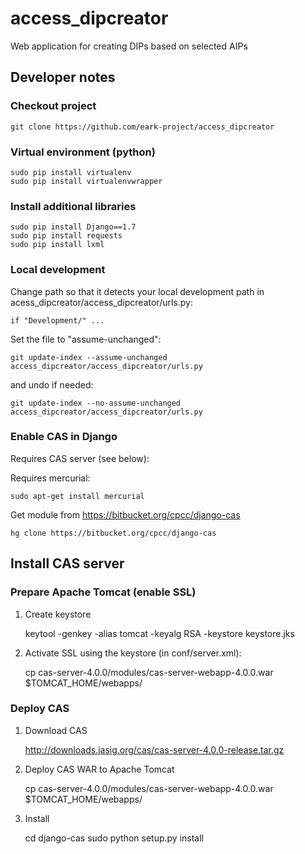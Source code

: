 # access_dipcreator
Web application for creating DIPs based on selected AIPs

## Developer notes

### Checkout project

    git clone https://github.com/eark-project/access_dipcreator

### Virtual environment (python)

    sudo pip install virtualenv
    sudo pip install virtualenvwrapper

### Install additional libraries

    sudo pip install Django==1.7
    sudo pip install requests
    sudo pip install lxml

### Local development

Change path so that it detects your local development path in acess_dipcreator/access_dipcreator/urls.py:

    if "Development/" ...

Set the file to "assume-unchanged":

    git update-index --assume-unchanged access_dipcreator/access_dipcreator/urls.py

and undo if needed:

    git update-index --no-assume-unchanged access_dipcreator/access_dipcreator/urls.py

### Enable CAS in Django

Requires CAS server (see below):

Requires mercurial:

    sudo apt-get install mercurial

Get module from https://bitbucket.org/cpcc/django-cas

    hg clone https://bitbucket.org/cpcc/django-cas
    
## Install CAS server

### Prepare Apache Tomcat (enable SSL)

1. Create keystore

    keytool -genkey -alias tomcat -keyalg RSA -keystore keystore.jks

2. Activate SSL using the keystore (in conf/server.xml):

    <Connector port="8443" 
        keystoreFile="/usr/local/java/apache-tomcat-7.0.56/keystore.jks" 
        keystorePass="changeit" 
        protocol="org.apache.coyote.http11.Http11NioProtocol"
        maxThreads="150" SSLEnabled="true" scheme="https" secure="true"
        clientAuth="false" sslProtocol="TLS" />


    cp cas-server-4.0.0/modules/cas-server-webapp-4.0.0.war $TOMCAT_HOME/webapps/

### Deploy CAS

1. Download CAS

    http://downloads.jasig.org/cas/cas-server-4.0.0-release.tar.gz

2. Deploy CAS WAR to Apache Tomcat

    cp cas-server-4.0.0/modules/cas-server-webapp-4.0.0.war $TOMCAT_HOME/webapps/

3. Install

    cd django-cas
    sudo python setup.py install


